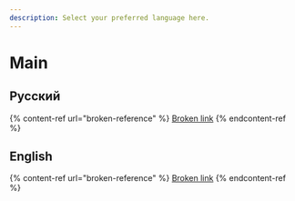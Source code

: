 ```yaml
---
description: Select your preferred language here.
---
```


# Main

## Русский

{% content-ref url="broken-reference" %}
[Broken link](broken-reference)
{% endcontent-ref %}

## English

{% content-ref url="broken-reference" %}
[Broken link](broken-reference)
{% endcontent-ref %}
